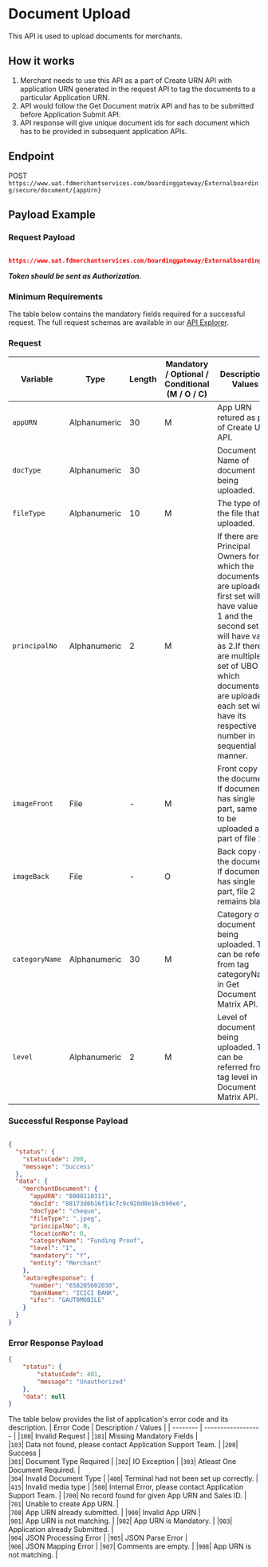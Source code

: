 # Document Upload

This API is used to upload documents for merchants.

## How it works
1. Merchant needs to use this API as a part of Create URN API with application URN generated in the request API to tag the documents to 
   a particular Application URN.
2. API would follow the Get Document matrix API and has to be submitted before Application Submit API.
3. API response will give unique document ids for each document which has to be provided in subsequent application APIs. 

## Endpoint

POST `https://www.uat.fdmerchantservices.com/boardinggateway/Externalboarding/secure/document/{appUrn}`

## Payload Example

### Request Payload

```json

https://www.uat.fdmerchantservices.com/boardinggateway/Externalboarding/secure/document/10000745

```
  
***Token should be sent as Authorization.***

### Minimum Requirements

The table below contains the mandatory fields required for a successful request. The full request schemas are available in our [API Explorer](../api/?type=get&path=/Externalboarding/secure/document/{appUrn}).

### Request
| Variable | Type | Length |  Mandatory / Optional / Conditional  (M / O / C)  | Description / Values |
| -------- | ------- | -- | ------------ | ------------------ |
|`appURN`|Alphanumeric|30|M|App URN retured as part of Create URN API.|
|`docType`|Alphanumeric|30||Document Name of document being uploaded. |
|`fileType`|Alphanumeric|10|M|The type of the file that is uploaded.|
|`principalNo`|Alphanumeric|2|M|If there are 2 Principal Owners for which the documents are uploaded, first set will have value as 1 and the second set will have value as 2.If there are multiple set of UBO for which documents are uploaded, each set will have its respective number in sequential manner.|
|`imageFront`|File|-|M|Front copy of the document. If document has single part, same has to be uploaded as part of file 1. |
|`imageBack`|File|-|O|Back copy of the document. If document has single part, file 2 remains blank.|
|`categoryName`|Alphanumeric|30|M|Category of document being uploaded. This can be refered from tag categoryName in Get Document Matrix API.|
|`level`|Alphanumeric|2|M|Level of document being uploaded. This can be referred from tag level in Get Document Matrix API.|


### Successful Response Payload

```json

{
  "status": {
    "statusCode": 200,
    "message": "Success"
  },
  "data": {
    "merchantDocument": {
      "appURN": "8000110311",
      "docId": "88173d0b16f14c7c9c920d0e16cb90e6",
      "docType": "cheque",
      "fileType": ".jpeg",
      "principalNo": 0,
      "locationNo": 0,
      "categoryName": "Funding Proof",
      "level": "1",
      "mandatory": "Y",
      "entity": "Merchant"
    },
    "autoregResponse": {
      "number": "658205602030",
      "bankName": "ICICI BANK",
      "ifsc": "GAUT0MOBILE"
    }
  }
}
```

### Error Response Payload

```json
{
	"status": {
		"statusCode": 401,
		"message": "Unauthorized"
	},
	"data": null
}
```

The table below provides the list of application's error code and its description.
| Error Code |  Description / Values |
| --------  | ------------------ |
|`100`| Invalid Request |
|`101`| Missing Mandatory Fields |  
|`103`| Data not found, please contact Application Support Team. |
|`200`|  Success |  
|`301`| Document Type Required |
|`302`| IO Exception |
|`303`| Atleast One Document Required. |  
|`304`| Invalid Document Type |
|`400`| Terminal had not been set up correctly. |  
|`415`| Invalid media type |
|`500`| Internal Error, please contact Application Support Team. |
|`700`| No record found for given App URN and Sales ID. |
|`701`| Unable to create App URN. |  
|`708`| App URN already submitted. |
|`900`|  Invalid App URN |  
|`901`| App URN is not matching. |
|`902`| App URN is Mandatory. |
|`903`| Application already Submitted. |  
|`904`| JSON Processing Error |
|`905`| JSON Parse Error |  
|`906`| JSON Mapping Error |
|`907`| Comments are empty. |
|`908`| App URN is not matching. |
